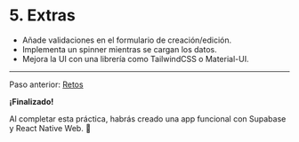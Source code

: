 # 5. Extras

- Añade validaciones en el formulario de creación/edición.
- Implementa un spinner mientras se cargan los datos.
- Mejora la UI con una librería como TailwindCSS o Material-UI.

--- 

Paso anterior: [Retos](./04.retos.md)

**¡Finalizado!**

Al completar esta práctica, habrás creado una app funcional con Supabase y React Native Web. 🎉